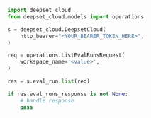 <!-- Start SDK Example Usage [usage] -->
```python
import deepset_cloud
from deepset_cloud.models import operations

s = deepset_cloud.DeepsetCloud(
    http_bearer="<YOUR_BEARER_TOKEN_HERE>",
)

req = operations.ListEvalRunsRequest(
    workspace_name='<value>',
)

res = s.eval_run.list(req)

if res.eval_runs_response is not None:
    # handle response
    pass

```
<!-- End SDK Example Usage [usage] -->